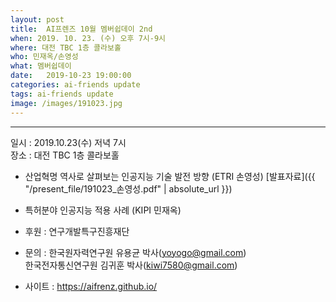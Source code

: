 ```yaml
---
layout: post
title:  AI프렌즈 10월 멤버쉽데이 2nd
when: 2019. 10. 23. (수) 오후 7시-9시
where: 대전 TBC 1층 콜라보홀
who: 민재옥/손영성
what: 멤버쉽데이
date:   2019-10-23 19:00:00
categories: ai-friends update
tags: ai-friends update
image: /images/191023.jpg
---
```

***  

일시 : 2019.10.23(수) 저녁 7시   
장소 : 대전 TBC 1층 콜라보홀  

- 산업혁명 역사로 살펴보는 인공지능 기술 발전 방향 (ETRI 손영성)
[발표자료]({{ "/present_file/191023_손영성.pdf" | absolute_url }})  

- 특허분야 인공지능 적용 사례 (KIPI 민재옥)



- 후원 : 연구개발특구진흥재단  
- 문의 : 한국원자력연구원 유용균 박사(yoyogo@gmail.com)  
             한국전자통신연구원 김귀훈 박사(kiwi7580@gmail.com)  
- 사이트 : https://aifrenz.github.io/ 
